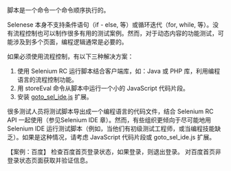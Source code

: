 脚本是一个命令一个命令顺序执行的。

Selenese 本身不支持条件语句（if - else, 等）或循环迭代（for, while, 等）。没有流程控制也可以制作很多有用的测试案例。然而，对于动态内容的功能测试，可能涉及到多个页面，编程逻辑通常是必要的。

如果必须使用流程控制，有以下三种解决方案：

1. 使用 Selenium RC 运行脚本结合客户端库，如：Java 或 PHP 库，利用编程语言的流程控制功能。
2. 用 storeEval 命令从脚本中运行一个小的 JavaScript 代码片段。
3. 安装 [goto_sel_ide.js](http://www.seleniumhq.org/docs/02_selenium_ide.jsp#goto-sel-ide-js-extension) 扩展。

很多测试人员将测试脚本导出成一个编程语言的代码文件，结合 Selenium RC API 一起使用（参见Selenium IDE 章）。然而，有些组织更倾向于尽可能地用 Selenium IDE 运行测试脚本（例如，当他们有初级测试工程师，或当编程技能缺乏）。如果是这种情况，请考虑 JavaScript 代码片段或 goto_sel_ide.js 扩展。

【案例：百度】
检查百度首页登录状态，如果登录，则退出登录。
对百度首页非登录状态页面获取并验证信息。
